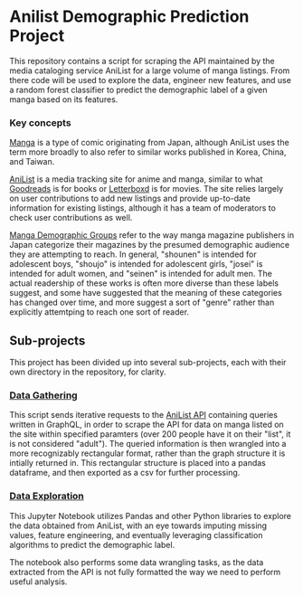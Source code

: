 # Anilist Demographic Prediction Project

This repository contains a script for scraping the API maintained by the media cataloging service AniList for a large volume of manga listings. From there code will be used to explore the data, engineer new features, and use a random forest classifier to predict the demographic label of a given manga based on its features.

### Key concepts

[Manga](https://en.wikipedia.org/wiki/Manga) is a type of comic originating from Japan, although AniList uses the term more broadly to also refer to similar works published in Korea, China, and Taiwan.

[AniList](https://anilist.co) is a media tracking site for anime and manga, similar to what [Goodreads](https://www.goodreads.com/) is for books or [Letterboxd](https://letterboxd.com/) is for movies. The site relies largely on user contributions to add new listings and provide up-to-date information for existing listings, although it has a team of moderators to check user contributions as well.

[Manga Demographic Groups](https://en.wikipedia.org/wiki/Sh%C5%8Dnen_manga) refer to the way manga magazine publishers in Japan categorize their magazines by the presumed demographic audience they are attempting to reach. In general, "shounen" is intended for adolescent boys, "shoujo" is intended for adolescent girls, "josei" is intended for adult women, and "seinen" is intended for adult men. The actual readership of these works is often more diverse than these labels suggest, and some have suggested that the meaning of these categories has changed over time, and more suggest a sort of "genre" rather than explicitly attemtping to reach one sort of reader.

## Sub-projects

This project has been divided up into several sub-projects, each with their own directory in the repository, for clarity.

### [Data Gathering](https://github.com/NoMoreRoads/Manga-Demographic-Prediction/tree/main/1_data_gather)

This script sends iterative requests to the [AniList API](https://anilist.gitbook.io/anilist-apiv2-docs/overview/graphql/getting-started) containing queries written in GraphQL, in order to scrape the API for data on manga listed on the site within specified paramters (over 200 people have it on their "list", it is not considered "adult"). The queried information is then wrangled into a more recognizably rectangular format, rather than the graph structure it is intially returned in. This rectangular structure is placed into a pandas dataframe, and then exported as a csv for further processing.

### [Data Exploration](https://github.com/NoMoreRoads/Manga-Demographic-Prediction/tree/main/2_data_explore)

This Jupyter Notebook utilizes Pandas and other Python libraries to explore the data obtained from AniList, with an eye towards imputing missing values, feature engineering, and eventually leveraging classification algorithms to predict the demographic label. 

The notebook also performs some data wrangling tasks, as the data extracted from the API is not fully formatted the way we need to perform useful analysis.